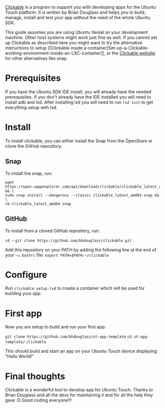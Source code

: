 [Clickable](https://github.com/bhdouglass/clickable) is a program to support you with developing apps for the Ubuntu Touch platform. It is written by Brian Douglass and helps you to build, manage, install and test your app without the need of the whole Ubuntu SDK.

This guide assumes you are using Ubuntu Xenial on your development machine. Other host systems might work just fine as well. If you cannot set up Clickable as described here you might want to try the alternative instructions to setup [[Clickable inside a container|Set-up-a-Clickable-working-environment-inside-an-LXC-container]], or the [Clickable website](https://github.com/bhdouglass/clickable) for other alternatives like snap. 

# Prerequisites

If you have the Ubuntu SDK IDE install, you will already have the needed prerequisites. If you don't already have the IDE installed you will need to install adb and lxd. After installing lxd you will need to run `lxd init` to get everything setup with lxd.

# Install 

To install clickable, you can either install the Snap from the OpenStore or clone the GitHub repository.

## Snap

To install the snap, run:

```
wget https://open.uappexplorer.com/api/download/clickable/clickable_latest_amd64.snap && \
sudo snap install --dangerous --classic clickable_latest_amd64.snap && \
rm clickable_latest_amd64.snap
```

## GitHub

To install from a cloned GitHub repository, run:

`cd ~`
`git clone https://github.com/bhdouglass/clickable.git`

Add this repository on your PATH by adding the following line at the end of your `~/.bashrc` file:
`export PATH=$PATH:~/clickable`

# Configure

Run 
`clickable setup-lxd` 
to create a container which will be used for building your app.


# First app
Now you are setup to build and run your first app:

`git clone https://github.com/bhdouglass/ut-app-template`
`cd ut-app-template/`
`clickable`

This should build and start an app on your Ubuntu Touch device displaying "Hello World!"

# Final thoughts

Clickable is a wonderful tool to develop app for Ubuntu Touch. Thanks to Brian Douglass and all the devs for maintaining it and for all the help they gave :D
Good coding everyone!!!
